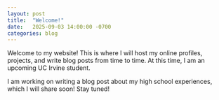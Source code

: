 ```yaml
---
layout: post
title:  "Welcome!"
date:   2025-09-03 14:00:00 -0700
categories: blog
---
```

Welcome to my website! This is where I will host my online profiles, projects, and write blog posts from time to time.
At this time, I am an upcoming UC Irvine student.

I am working on writing a blog post about my high school experiences, which I will share soon! Stay tuned!